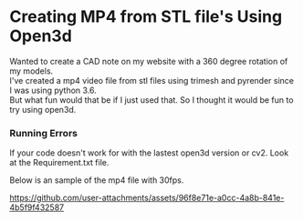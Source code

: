# Creating MP4 from STL file's Using Open3d 

Wanted to create a CAD note on my website with a 360 degree rotation of my models. <br>
I've created a mp4 video file from stl files using trimesh and pyrender since I was using python 3.6. <br> 
But what fun would that be if I just used that. So I thought it would be fun to try using open3d. <br>

### Running Errors 
If your code doesn't work for with the lastest open3d version or cv2. Look at the Requirement.txt file. 

Below is an sample of the mp4 file with 30fps. 

https://github.com/user-attachments/assets/96f8e71e-a0cc-4a8b-841e-4b5f9f432587

